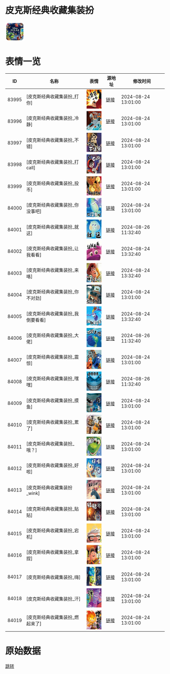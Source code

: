 # 皮克斯经典收藏集装扮

<img src="./cover.png" height="60" alt="cover" />

# 表情一览

|ID|名称|表情|源地址|修改时间|
|----|----|----|----|----|
|83995|[皮克斯经典收藏集装扮_打你]|<img src="./pic/083995_%5B皮克斯经典收藏集装扮_打你%5D.png" height="60" alt="打你"/>|[链接](https://i0.hdslb.com/bfs/garb/0bacb95a22e155729bf11c0c38bcfaf34eb5b541.png)|2024-08-24 13:01:00|
|83996|[皮克斯经典收藏集装扮_冷静]|<img src="./pic/083996_%5B皮克斯经典收藏集装扮_冷静%5D.png" height="60" alt="冷静"/>|[链接](https://i0.hdslb.com/bfs/garb/8a98e9e640322e7aa423615ccac055b1ae67f105.png)|2024-08-24 13:01:00|
|83997|[皮克斯经典收藏集装扮_不错]|<img src="./pic/083997_%5B皮克斯经典收藏集装扮_不错%5D.png" height="60" alt="不错"/>|[链接](https://i0.hdslb.com/bfs/garb/7cb68d76e25d31f5b30d1220fce94d9e7bb72587.png)|2024-08-24 13:01:00|
|83998|[皮克斯经典收藏集装扮_打call]|<img src="./pic/083998_%5B皮克斯经典收藏集装扮_打call%5D.png" height="60" alt="打call"/>|[链接](https://i0.hdslb.com/bfs/garb/f1ae09c74cb9f535f8f69cf1966c5faf5415bf92.png)|2024-08-24 13:01:00|
|83999|[皮克斯经典收藏集装扮_投币]|<img src="./pic/083999_%5B皮克斯经典收藏集装扮_投币%5D.png" height="60" alt="投币"/>|[链接](https://i0.hdslb.com/bfs/garb/e31f1bbbaf3d3318298a7e7c05d772814c278be8.png)|2024-08-24 13:01:00|
|84000|[皮克斯经典收藏集装扮_你没事吧]|<img src="./pic/084000_%5B皮克斯经典收藏集装扮_你没事吧%5D.png" height="60" alt="你没事吧"/>|[链接](https://i0.hdslb.com/bfs/garb/379491340f7110c624c2439a94a68707a655bd3f.png)|2024-08-24 13:01:00|
|84001|[皮克斯经典收藏集装扮_就这]|<img src="./pic/084001_%5B皮克斯经典收藏集装扮_就这%5D.png" height="60" alt="就这"/>|[链接](https://i0.hdslb.com/bfs/garb/7efcf118b198cb75b77c12dfe4c59aa2466690ff.png)|2024-08-26 11:32:40|
|84002|[皮克斯经典收藏集装扮_让我看看]|<img src="./pic/084002_%5B皮克斯经典收藏集装扮_让我看看%5D.png" height="60" alt="让我看看"/>|[链接](https://i0.hdslb.com/bfs/garb/45f37da9233cd9c49a4a45fba41f53e1a2e7617b.png)|2024-08-24 13:32:40|
|84003|[皮克斯经典收藏集装扮_来咯]|<img src="./pic/084003_%5B皮克斯经典收藏集装扮_来咯%5D.png" height="60" alt="来咯"/>|[链接](https://i0.hdslb.com/bfs/garb/0261dc056c220429d2b36f2413e679913ffed389.png)|2024-08-24 13:32:40|
|84004|[皮克斯经典收藏集装扮_你不对劲]|<img src="./pic/084004_%5B皮克斯经典收藏集装扮_你不对劲%5D.png" height="60" alt="你不对劲"/>|[链接](https://i0.hdslb.com/bfs/garb/7ed7dac4270c48a91622d2b1f04780b84cb91621.png)|2024-08-24 13:01:00|
|84005|[皮克斯经典收藏集装扮_我倒要看看]|<img src="./pic/084005_%5B皮克斯经典收藏集装扮_我倒要看看%5D.png" height="60" alt="我倒要看看"/>|[链接](https://i0.hdslb.com/bfs/garb/ea496a32b01d3b419411b055252c3f7a2da3e5c7.png)|2024-08-24 13:32:40|
|84006|[皮克斯经典收藏集装扮_大佬]|<img src="./pic/084006_%5B皮克斯经典收藏集装扮_大佬%5D.png" height="60" alt="大佬"/>|[链接](https://i0.hdslb.com/bfs/garb/f0484855532072b1c84b0f3fff5210b0839d0398.png)|2024-08-26 11:32:40|
|84007|[皮克斯经典收藏集装扮_震惊]|<img src="./pic/084007_%5B皮克斯经典收藏集装扮_震惊%5D.png" height="60" alt="震惊"/>|[链接](https://i0.hdslb.com/bfs/garb/b9d8ba1d03a5269d5f6c9a73ed27a156e5af25a3.png)|2024-08-24 13:01:00|
|84008|[皮克斯经典收藏集装扮_嘿嘿]|<img src="./pic/084008_%5B皮克斯经典收藏集装扮_嘿嘿%5D.png" height="60" alt="嘿嘿"/>|[链接](https://i0.hdslb.com/bfs/garb/da8b8a919911fd7376728542d7e9348ef6bd59aa.png)|2024-08-26 11:32:40|
|84009|[皮克斯经典收藏集装扮_摸鱼]|<img src="./pic/084009_%5B皮克斯经典收藏集装扮_摸鱼%5D.png" height="60" alt="摸鱼"/>|[链接](https://i0.hdslb.com/bfs/garb/f9cf40cc26e214bbbab04fa163ca01ed7bfce830.png)|2024-08-24 13:01:00|
|84010|[皮克斯经典收藏集装扮_累了]|<img src="./pic/084010_%5B皮克斯经典收藏集装扮_累了%5D.png" height="60" alt="累了"/>|[链接](https://i0.hdslb.com/bfs/garb/4c9b7fdec873575eaee8d6e7b490b5bdad3d8ccb.png)|2024-08-24 13:01:00|
|84011|[皮克斯经典收藏集装扮_哦？]|<img src="./pic/084011_%5B皮克斯经典收藏集装扮_哦？%5D.png" height="60" alt="哦？"/>|[链接](https://i0.hdslb.com/bfs/garb/d0d4778255fdc4c6a54438a71de75abde2c75f55.png)|2024-08-24 13:01:00|
|84012|[皮克斯经典收藏集装扮_好啦]|<img src="./pic/084012_%5B皮克斯经典收藏集装扮_好啦%5D.png" height="60" alt="好啦"/>|[链接](https://i0.hdslb.com/bfs/garb/cd30fd554a5d71707a8598e73e9278a8c9b57399.png)|2024-08-24 13:01:00|
|84013|[皮克斯经典收藏集装扮_wink]|<img src="./pic/084013_%5B皮克斯经典收藏集装扮_wink%5D.png" height="60" alt="wink"/>|[链接](https://i0.hdslb.com/bfs/garb/eb5653f06e457e27c92fff03a933a4cd71b383af.png)|2024-08-24 13:01:00|
|84014|[皮克斯经典收藏集装扮_贴贴]|<img src="./pic/084014_%5B皮克斯经典收藏集装扮_贴贴%5D.png" height="60" alt="贴贴"/>|[链接](https://i0.hdslb.com/bfs/garb/294e20da23cabfb8c34cec10406d172e05a63e94.png)|2024-08-24 13:01:00|
|84015|[皮克斯经典收藏集装扮_宕机]|<img src="./pic/084015_%5B皮克斯经典收藏集装扮_宕机%5D.png" height="60" alt="宕机"/>|[链接](https://i0.hdslb.com/bfs/garb/bcfa0bf358c9cb93bc58280c7cc2d18a5f58c7c1.png)|2024-08-24 13:01:00|
|84016|[皮克斯经典收藏集装扮_拿捏]|<img src="./pic/084016_%5B皮克斯经典收藏集装扮_拿捏%5D.png" height="60" alt="拿捏"/>|[链接](https://i0.hdslb.com/bfs/garb/86813845456a209bf6d806074ea2858b94ab9d7b.png)|2024-08-24 13:01:00|
|84017|[皮克斯经典收藏集装扮_嗨]|<img src="./pic/084017_%5B皮克斯经典收藏集装扮_嗨%5D.png" height="60" alt="嗨"/>|[链接](https://i0.hdslb.com/bfs/garb/35d3e2abdd071b9b906f8b91c13dd3d9dbf6990f.png)|2024-08-24 13:01:00|
|84018|[皮克斯经典收藏集装扮_汗]|<img src="./pic/084018_%5B皮克斯经典收藏集装扮_汗%5D.png" height="60" alt="汗"/>|[链接](https://i0.hdslb.com/bfs/garb/7825ad47b8ff068cc2e6b7b6aeac9e2ee50e9752.png)|2024-08-24 13:01:00|
|84019|[皮克斯经典收藏集装扮_燃起来了]|<img src="./pic/084019_%5B皮克斯经典收藏集装扮_燃起来了%5D.png" height="60" alt="燃起来了"/>|[链接](https://i0.hdslb.com/bfs/garb/1db247cd370eafb01f591a64fbd79b5714181070.png)|2024-08-24 13:01:00|

# 原始数据

[跳转](./raw.json)

